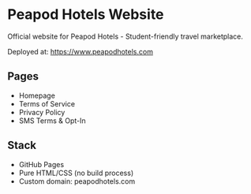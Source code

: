 # Peapod Hotels Website

Official website for Peapod Hotels - Student-friendly travel marketplace.

Deployed at: https://www.peapodhotels.com

## Pages
- Homepage
- Terms of Service  
- Privacy Policy
- SMS Terms & Opt-In

## Stack
- GitHub Pages
- Pure HTML/CSS (no build process)
- Custom domain: peapodhotels.com
